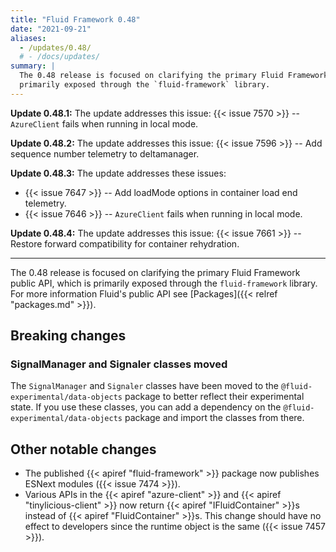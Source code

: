 ```yaml
---
title: "Fluid Framework 0.48"
date: "2021-09-21"
aliases:
  - /updates/0.48/
  # - /docs/updates/
summary: |
  The 0.48 release is focused on clarifying the primary Fluid Framework public API, which is
  primarily exposed through the `fluid-framework` library.
---
```


**Update 0.48.1:** The update addresses this issue: {{< issue 7570 >}} -- `AzureClient` fails when running in local
mode.

**Update 0.48.2:** The update addresses this issue: {{< issue 7596 >}} -- Add sequence number telemetry to deltamanager.

**Update 0.48.3:** The update addresses these issues:

- {{< issue 7647 >}} -- Add loadMode options in container load end telemetry.
- {{< issue 7646 >}} -- `AzureClient` fails when running in local mode.

**Update 0.48.4:** The update addresses this issue: {{< issue 7661 >}} -- Restore forward compatibility for container
rehydration.

<hr />

The 0.48 release is focused on clarifying the primary Fluid Framework public API, which is primarily exposed through the
`fluid-framework` library. For more information Fluid's public API see [Packages]({{< relref "packages.md" >}}).

## Breaking changes

### SignalManager and Signaler classes moved

The `SignalManager` and `Signaler` classes have been moved to the `@fluid-experimental/data-objects` package to
better reflect their experimental state. If you use these classes, you can add a dependency on the
`@fluid-experimental/data-objects` package and import the classes from there.

## Other notable changes

- The published {{< apiref "fluid-framework" >}} package now publishes ESNext modules ({{< issue 7474 >}}).
- Various APIs in the {{< apiref "azure-client" >}} and {{< apiref "tinylicious-client" >}} now return {{< apiref
  "IFluidContainer" >}}s instead of {{< apiref "FluidContainer" >}}s. This change should have no effect to developers
  since the runtime object is the same ({{< issue 7457 >}}).
